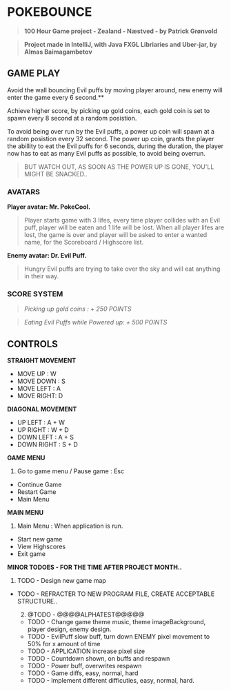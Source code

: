 # POKEBOUNCE
>**100 Hour Game project - Zealand - Næstved - by Patrick Grønvold**

>**Project made in IntelliJ, with Java FXGL Libriaries and Uber-jar, by Almas Baimagambetov** 



## GAME PLAY

Avoid the wall bouncing Evil puffs by moving player around, new enemy will enter the game every 6 second.**

Achieve higher score, by picking up gold coins,
each gold coin is set to spawn every 8 second at a random posistion.

To avoid being over run by the Evil puffs, a power up coin will spawn at a random posistion every 32 second.
The power up coin, grants the player the abillity to eat the Evil puffs for 6 seconds, during the duration, the player now has to eat as
many Evil puffs as possible, to avoid being overrun.


> BUT WATCH OUT, AS SOON AS THE POWER UP IS GONE, YOU'LL MIGHT BE SNACKED..

### AVATARS

**Player avatar: Mr. PokeCool.**
>Player starts game with 3 lifes, every time player collides with an Evil puff, player will be eaten and 1 life will be lost.
>When all player lifes are lost, the game is over and player will be asked to enter a wanted name, for the Scoreboard / Highscore list.

**Enemy avatar: Dr. Evil Puff.**
>Hungry Evil puffs are trying to take over the sky and will eat anything in their way.


### SCORE SYSTEM 
>*Picking up gold coins : + 250 POINTS*

>*Eating Evil Puffs while Powered up: + 500 POINTS*

## CONTROLS

**STRAIGHT MOVEMENT**
- MOVE UP   :  W
- MOVE DOWN :  S
- MOVE LEFT :  A
- MOVE RIGHT:  D

**DIAGONAL MOVEMENT**
- UP LEFT     : A + W
- UP RIGHT    : W + D
- DOWN LEFT   : A + S
- DOWN RIGHT  : S + D

**GAME MENU**
1. Go to game menu / Pause game : Esc
- Continue Game
- Restart Game
- Main Menu

**MAIN MENU**
1. Main Menu : When application is run.
- Start new game
- View Highscores
- Exit game


**MINOR TODOES - FOR THE TIME AFTER PROJECT MONTH..**

1. TODO - Design new game map
 - TODO - REFRACTER TO NEW PROGRAM FILE, CREATE ACCEPTABLE STRUCTURE..

    2. @TODO - @@@@ALPHATEST@@@@@

    - TODO - Change game theme music, theme imageBackground, player design, enemy design.
    - TODO - EvilPuff slow buff, turn down ENEMY pixel movement to 50% for x amount of time
    - TODO - APPLICATION increase pixel size
    - TODO - Countdown shown, on buffs and respawn
    - TODO - Power buff, overwrites respawn
    - TODO - Game diffs, easy, normal, hard
    - TODO - Implement different difficuties, easy, normal, hard.








